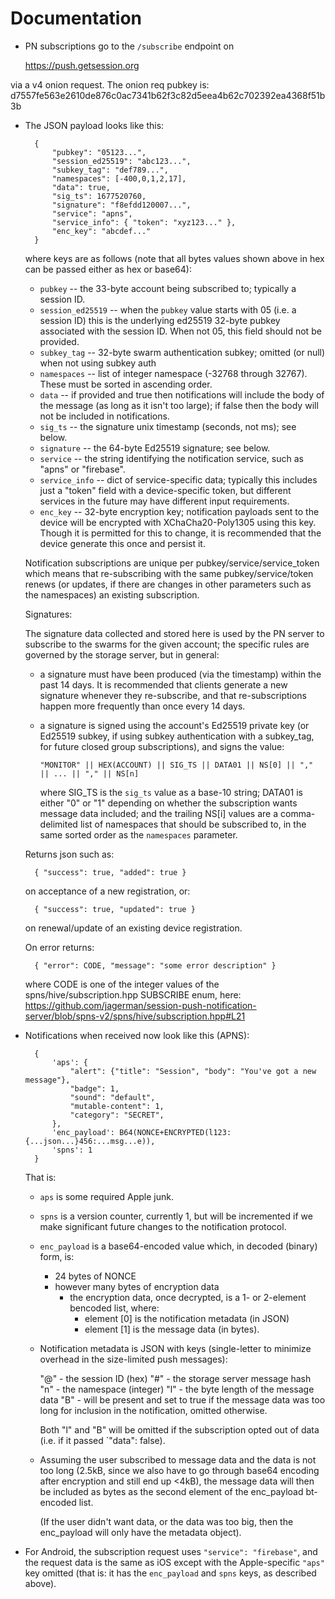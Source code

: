# Documentation

- PN subscriptions go to the `/subscribe` endpoint on

    https://push.getsession.org

via a v4 onion request.  The onion req pubkey is: d7557fe563e2610de876c0ac7341b62f3c82d5eea4b62c702392ea4368f51b3b

- The JSON payload looks like this:

        {
            "pubkey": "05123...",
            "session_ed25519": "abc123...",
            "subkey_tag": "def789...",
            "namespaces": [-400,0,1,2,17],
            "data": true,
            "sig_ts": 1677520760,
            "signature": "f8efdd120007...",
            "service": "apns",
            "service_info": { "token": "xyz123..." },
            "enc_key": "abcdef..."
        }

    where keys are as follows (note that all bytes values shown above in hex can be passed either as
    hex or base64):

    - `pubkey` -- the 33-byte account being subscribed to; typically a session ID.
    - `session_ed25519` -- when the `pubkey` value starts with 05 (i.e. a session ID) this is the
      underlying ed25519 32-byte pubkey associated with the session ID.  When not 05, this field
      should not be provided.
    - `subkey_tag` -- 32-byte swarm authentication subkey; omitted (or null) when not using subkey
      auth
    - `namespaces` -- list of integer namespace (-32768 through 32767).  These must be sorted in
      ascending order.
    - `data` -- if provided and true then notifications will include the body of the message (as long
      as it isn't too large); if false then the body will not be included in notifications.
    - `sig_ts` -- the signature unix timestamp (seconds, not ms); see below.
    - `signature` -- the 64-byte Ed25519 signature; see below.
    - `service` -- the string identifying the notification service, such as "apns" or "firebase".
    - `service_info` -- dict of service-specific data; typically this includes just a "token" field
      with a device-specific token, but different services in the future may have different input
      requirements.
    - `enc_key` -- 32-byte encryption key; notification payloads sent to the device will be encrypted
      with XChaCha20-Poly1305 using this key.  Though it is permitted for this to change, it is
      recommended that the device generate this once and persist it.

    Notification subscriptions are unique per pubkey/service/service_token which means that
    re-subscribing with the same pubkey/service/token renews (or updates, if there are changes in
    other parameters such as the namespaces) an existing subscription.

    Signatures:

    The signature data collected and stored here is used by the PN server to subscribe to the swarms
    for the given account; the specific rules are governed by the storage server, but in general:

    - a signature must have been produced (via the timestamp) within the past 14 days.  It is
      recommended that clients generate a new signature whenever they re-subscribe, and that
      re-subscriptions happen more frequently than once every 14 days.

    - a signature is signed using the account's Ed25519 private key (or Ed25519 subkey, if using
      subkey authentication with a subkey_tag, for future closed group subscriptions), and signs the value:

          "MONITOR" || HEX(ACCOUNT) || SIG_TS || DATA01 || NS[0] || "," || ... || "," || NS[n]

      where SIG_TS is the `sig_ts` value as a base-10 string; DATA01 is either "0" or "1" depending
      on whether the subscription wants message data included; and the trailing NS[i] values are a
      comma-delimited list of namespaces that should be subscribed to, in the same sorted order as
      the `namespaces` parameter.

    Returns json such as:

        { "success": true, "added": true }

    on acceptance of a new registration, or:

        { "success": true, "updated": true }

    on renewal/update of an existing device registration.

    On error returns:

        { "error": CODE, "message": "some error description" }

    where CODE is one of the integer values of the spns/hive/subscription.hpp SUBSCRIBE enum, here:
    https://github.com/jagerman/session-push-notification-server/blob/spns-v2/spns/hive/subscription.hpp#L21


- Notifications when received now look like this (APNS):

        {
            'aps': {
                "alert": {"title": "Session", "body": "You've got a new message"},
                "badge": 1,
                "sound": "default",
                "mutable-content": 1,
                "category": "SECRET",
            },
            'enc_payload': B64(NONCE+ENCRYPTED(l123:{...json...}456:...msg...e)),
            'spns': 1
        }

  That is:
  - `aps` is some required Apple junk.
  - `spns` is a version counter, currently 1, but will be incremented if we make significant future
    changes to the notification protocol.
  - `enc_payload` is a base64-encoded value which, in decoded (binary) form, is:
    - 24 bytes of NONCE
    - however many bytes of encryption data
      - the encryption data, once decrypted, is a 1- or 2-element bencoded list, where:
        - element [0] is the notification metadata (in JSON)
        - element [1] is the message data (in bytes).

  - Notification metadata is JSON with keys (single-letter to minimize overhead in the size-limited
    push messages):

    "@" - the session ID (hex)
    "#" - the storage server message hash
    "n" - the namespace (integer)
    "l" - the byte length of the message data
    "B" - will be present and set to true if the message data was too long for inclusion in the
          notification, omitted otherwise.

    Both "l" and "B" will be omitted if the subscription opted out of data (i.e. if it passed
    `"data": false).

  - Assuming the user subscribed to message data and the data is not too long (2.5kB, since we also
    have to go through base64 encoding after encryption and still end up <4kB), the message data
    will then be included as bytes as the second element of the enc_payload bt-encoded list.

    (If the user didn't want data, or the data was too big, then the enc_payload will only have the
    metadata object).

- For Android, the subscription request uses `"service": "firebase"`, and the request data is the
  same as iOS except with the Apple-specific `"aps"` key omitted (that is: it has the `enc_payload`
  and `spns` keys, as described above).
